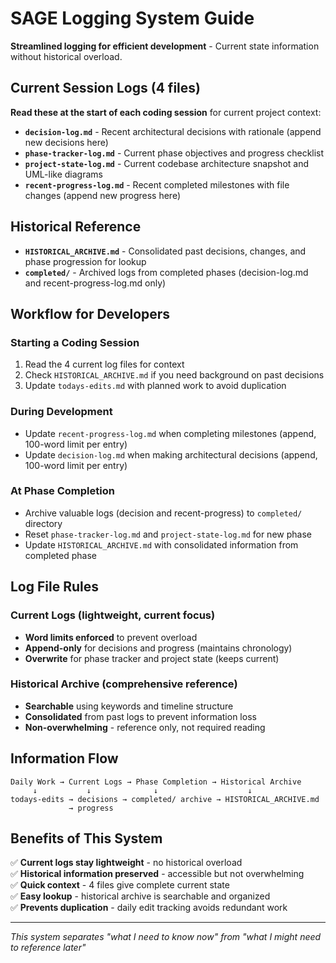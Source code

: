 # SAGE Logging System Guide

**Streamlined logging for efficient development** - Current state information without historical overload.

## Current Session Logs (4 files)

**Read these at the start of each coding session** for current project context:

- **`decision-log.md`** - Recent architectural decisions with rationale (append new decisions here)
- **`phase-tracker-log.md`** - Current phase objectives and progress checklist  
- **`project-state-log.md`** - Current codebase architecture snapshot and UML-like diagrams
- **`recent-progress-log.md`** - Recent completed milestones with file changes (append new progress here)

## Historical Reference

- **`HISTORICAL_ARCHIVE.md`** - Consolidated past decisions, changes, and phase progression for lookup
- **`completed/`** - Archived logs from completed phases (decision-log.md and recent-progress-log.md only)

## Workflow for Developers

### **Starting a Coding Session**
1. Read the 4 current log files for context
2. Check `HISTORICAL_ARCHIVE.md` if you need background on past decisions
3. Update `todays-edits.md` with planned work to avoid duplication

### **During Development**
- Update `recent-progress-log.md` when completing milestones (append, 100-word limit per entry)
- Update `decision-log.md` when making architectural decisions (append, 100-word limit per entry)

### **At Phase Completion**
- Archive valuable logs (decision and recent-progress) to `completed/` directory
- Reset `phase-tracker-log.md` and `project-state-log.md` for new phase
- Update `HISTORICAL_ARCHIVE.md` with consolidated information from completed phase

## Log File Rules

### **Current Logs (lightweight, current focus)**
- **Word limits enforced** to prevent overload
- **Append-only** for decisions and progress (maintains chronology)
- **Overwrite** for phase tracker and project state (keeps current)

### **Historical Archive (comprehensive reference)**
- **Searchable** using keywords and timeline structure
- **Consolidated** from past logs to prevent information loss
- **Non-overwhelming** - reference only, not required reading

## Information Flow

```
Daily Work → Current Logs → Phase Completion → Historical Archive
     ↓           ↓              ↓                    ↓
todays-edits → decisions → completed/ archive → HISTORICAL_ARCHIVE.md
             → progress
```

## Benefits of This System

✅ **Current logs stay lightweight** - no historical overload  
✅ **Historical information preserved** - accessible but not overwhelming  
✅ **Quick context** - 4 files give complete current state  
✅ **Easy lookup** - historical archive is searchable and organized  
✅ **Prevents duplication** - daily edit tracking avoids redundant work  

---

*This system separates "what I need to know now" from "what I might need to reference later"*